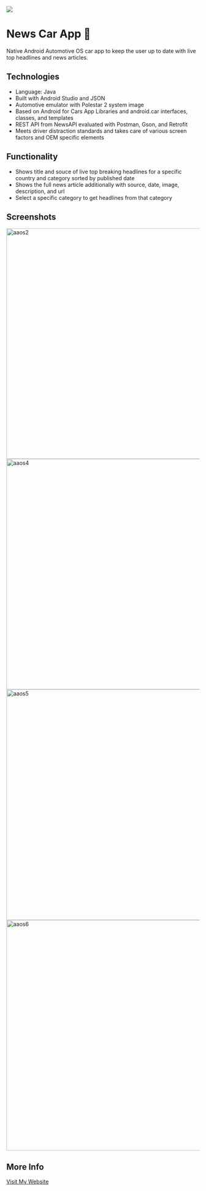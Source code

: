 ![](https://user-images.githubusercontent.com/36485235/164883068-8347ec42-d0ad-42e2-ad2d-ba749877f121.png)

# News Car App 🚗
Native Android Automotive OS car app to keep the user up to date with live top headlines and news articles.

## Technologies
- Language: Java
- Built with Android Studio and JSON
- Automotive emulator with Polestar 2 system image
- Based on Android for Cars App Libraries and android.car interfaces, classes, and templates
- REST API from NewsAPI evaluated with Postman, Gson, and Retrofit
- Meets driver distraction standards and takes care of various screen factors and OEM specific elements

## Functionality
- Shows title and souce of live top breaking headlines for a specific country and category sorted by published date
- Shows the full news article additionally with source, date, image, description, and url
- Select a specific category to get headlines from that category

## Screenshots
<img width="600" alt="aaos2" src="https://user-images.githubusercontent.com/36485235/164882964-5fd07598-cfd1-4a9e-a555-129863daafc7.png">
<img width="600" alt="aaos4" src="https://user-images.githubusercontent.com/36485235/164882947-fc4ac499-c29f-4a3b-87d3-2ab1ccb307be.png">
<img width="600" alt="aaos5" src="https://user-images.githubusercontent.com/36485235/164882953-121c82de-22b6-4717-9697-23067a4cb97b.png">
<img width="600" alt="aaos6" src="https://user-images.githubusercontent.com/36485235/164882958-4a694f80-0008-4b30-8006-d36bdbd93d5b.png">

## More Info
[Visit My Website](https://jongwonlee.dev/news-car-app)
